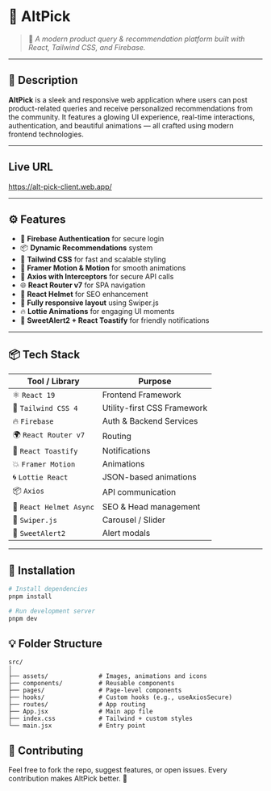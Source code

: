 # 🌟 AltPick

> 🚀 *A modern product query & recommendation platform built with React, Tailwind CSS, and Firebase.*

---

## 📝 Description

**AltPick** is a sleek and responsive web application where users can post product-related queries and receive personalized recommendations from the community. It features a glowing UI experience, real-time interactions, authentication, and beautiful animations — all crafted using modern frontend technologies.

---
## Live URL
https://alt-pick-client.web.app/

---


## ⚙️ Features

- 🔐 **Firebase Authentication** for secure login
- 📦 **Dynamic Recommendations** system
- 🎨 **Tailwind CSS** for fast and scalable styling
- 🔄 **Framer Motion & Motion** for smooth animations
- 📡 **Axios with Interceptors** for secure API calls
- 🌐 **React Router v7** for SPA navigation
- 🧠 **React Helmet** for SEO enhancement
- 📱 **Fully responsive layout** using Swiper.js
- 🔥 **Lottie Animations** for engaging UI moments
- 💬 **SweetAlert2 + React Toastify** for friendly notifications

---

## 📦 Tech Stack

| Tool / Library         | Purpose                             |
|------------------------|-------------------------------------|
| ⚛️ `React 19`          | Frontend Framework                  |
| 🎨 `Tailwind CSS 4`     | Utility-first CSS Framework         |
| 🔥 `Firebase`          | Auth & Backend Services             |
| 🌍 `React Router v7`   | Routing                             |
| 💬 `React Toastify`    | Notifications                       |
| 💥 `Framer Motion`     | Animations                          |
| 🌀 `Lottie React`      | JSON-based animations               |
| 📦 `Axios`             | API communication                   |
| 🧠 `React Helmet Async`| SEO & Head management               |
| 🧊 `Swiper.js`         | Carousel / Slider                   |
| 🎉 `SweetAlert2`       | Alert modals                        |

---

## 🚧 Installation

```bash
# Install dependencies
pnpm install

# Run development server
pnpm dev

```


## 💡 Folder Structure

```
src/
│
├── assets/              # Images, animations and icons
├── components/          # Reusable components
├── pages/               # Page-level components
├── hooks/               # Custom hooks (e.g., useAxiosSecure)
├── routes/              # App routing
├── App.jsx              # Main app file
├── index.css            # Tailwind + custom styles
└── main.jsx             # Entry point
```

## 🙌 Contributing
Feel free to fork the repo, suggest features, or open issues. Every contribution makes AltPick better. 💙